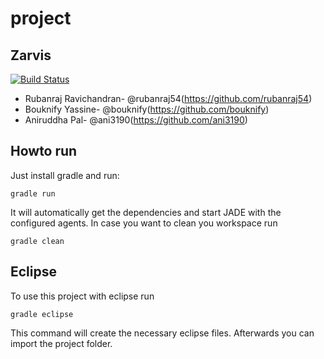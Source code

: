 # project

## Zarvis

[![Build Status](https://travis-ci.org/HBRS-MAAS/project-zarvis.svg?branch=master)](https://travis-ci.org/HBRS-MAAS/project-zarvis)

* Rubanraj Ravichandran- @rubanraj54(https://github.com/rubanraj54)
* Bouknify Yassine- @bouknify(https://github.com/bouknify)
* Aniruddha Pal- @ani3190(https://github.com/ani3190)



## Howto run
Just install gradle and run:

    gradle run

It will automatically get the dependencies and start JADE with the configured agents.
In case you want to clean you workspace run

    gradle clean

## Eclipse
To use this project with eclipse run

    gradle eclipse

This command will create the necessary eclipse files.
Afterwards you can import the project folder.
